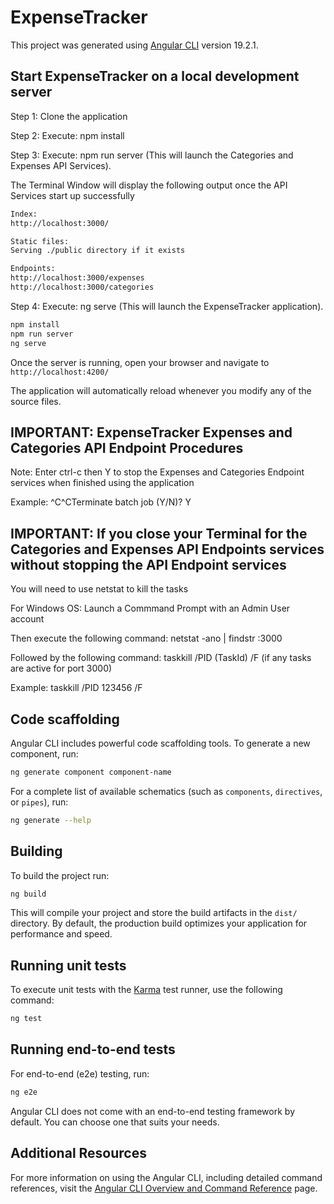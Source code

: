 # ExpenseTracker

This project was generated using [Angular CLI](https://github.com/angular/angular-cli) version 19.2.1.

## Start ExpenseTracker on a local development server

Step 1: Clone the application

Step 2: Execute: npm install

Step 3: Execute: npm run server (This will launch the Categories and Expenses API Services).

The Terminal Window will display the following output once the API Services start up successfully

```bash
Index:
http://localhost:3000/

Static files:
Serving ./public directory if it exists

Endpoints:
http://localhost:3000/expenses
http://localhost:3000/categories
```

Step 4: Execute: ng serve (This will launch the ExpenseTracker application).

```bash
npm install
npm run server
ng serve
```

Once the server is running, open your browser and navigate to `http://localhost:4200/`

The application will automatically reload whenever you modify any of the source files.

## IMPORTANT: ExpenseTracker Expenses and Categories API Endpoint Procedures

Note: Enter ctrl-c then Y to stop the Expenses and Categories Endpoint services when finished using the application

Example: ^C^CTerminate batch job (Y/N)? Y

## IMPORTANT: If you close your Terminal for the Categories and Expenses API Endpoints services without stopping the API Endpoint services

You will need to use netstat to kill the tasks

For Windows OS: Launch a Commmand Prompt with an Admin User account

Then execute the following command: netstat -ano | findstr :3000

Followed by the following command: taskkill /PID (TaskId) /F (if any tasks are active for port 3000)

Example: taskkill /PID 123456 /F

## Code scaffolding

Angular CLI includes powerful code scaffolding tools. To generate a new component, run:

```bash
ng generate component component-name
```

For a complete list of available schematics (such as `components`, `directives`, or `pipes`), run:

```bash
ng generate --help
```

## Building

To build the project run:

```bash
ng build
```

This will compile your project and store the build artifacts in the `dist/` directory. By default, the production build optimizes your application for performance and speed.

## Running unit tests

To execute unit tests with the [Karma](https://karma-runner.github.io) test runner, use the following command:

```bash
ng test
```

## Running end-to-end tests

For end-to-end (e2e) testing, run:

```bash
ng e2e
```

Angular CLI does not come with an end-to-end testing framework by default. You can choose one that suits your needs.

## Additional Resources

For more information on using the Angular CLI, including detailed command references, visit the [Angular CLI Overview and Command Reference](https://angular.dev/tools/cli) page.
